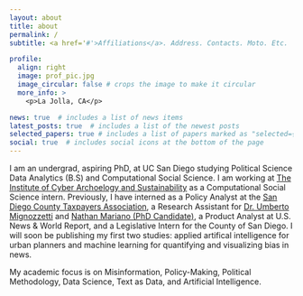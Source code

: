 ```yaml
---
layout: about
title: about
permalink: /
subtitle: <a href='#'>Affiliations</a>. Address. Contacts. Moto. Etc.

profile:
  align: right
  image: prof_pic.jpg
  image_circular: false # crops the image to make it circular
  more_info: >
    <p>La Jolla, CA</p>

news: true  # includes a list of news items
latest_posts: true  # includes a list of the newest posts
selected_papers: true # includes a list of papers marked as "selected={true}"
social: true  # includes social icons at the bottom of the page
---
```


I am an undergrad, aspiring PhD, at UC San Diego studying Political Science Data Analytics (B.S) and Computational Social Science. I am working at [The Institute of Cyber Archoelogy and Sustainability](http://ccas.ucsd.edu/) as a Computational Social Science intern. Previously, I have interned as a Policy Analyst at the [San Diego County Taxpayers Association](https://www.sdcta.org/), a Research Assistant for [Dr. Umberto Mignozzetti](https://polisci.ucsd.edu/people/faculty/faculty-directory/currently-active-faculty/mignozzetti-profile.html) and [Nathan Mariano (PhD Candidate)](https://polisci.ucsd.edu/grad/current-students/index.html), a Product Analyst at U.S. News & World Report, and a Legislative Intern for the County of San Diego. I will soon be publishing my first two studies: applied artifical intelligence for urban planners and machine learning for quantifying and visualizing bias in news.

My academic focus is on Misinformation, Policy-Making, Political Methodology, Data Science, Text as Data, and Artificial Intelligence.


